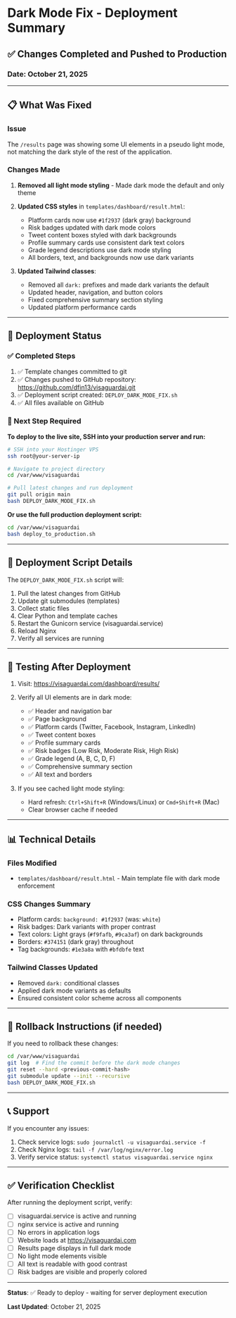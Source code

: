 # Dark Mode Fix - Deployment Summary

## ✅ Changes Completed and Pushed to Production

### Date: October 21, 2025

---

## 📋 What Was Fixed

### Issue
The `/results` page was showing some UI elements in a pseudo light mode, not matching the dark style of the rest of the application.

### Changes Made
1. **Removed all light mode styling** - Made dark mode the default and only theme
2. **Updated CSS styles** in `templates/dashboard/result.html`:
   - Platform cards now use `#1f2937` (dark gray) background
   - Risk badges updated with dark mode colors
   - Tweet content boxes styled with dark backgrounds
   - Profile summary cards use consistent dark text colors
   - Grade legend descriptions use dark mode styling
   - All borders, text, and backgrounds now use dark variants

3. **Updated Tailwind classes**:
   - Removed all `dark:` prefixes and made dark variants the default
   - Updated header, navigation, and button colors
   - Fixed comprehensive summary section styling
   - Updated platform performance cards

---

## 🚀 Deployment Status

### ✅ Completed Steps
1. ✅ Template changes committed to git
2. ✅ Changes pushed to GitHub repository: https://github.com/dfin13/visaguardai.git
3. ✅ Deployment script created: `DEPLOY_DARK_MODE_FIX.sh`
4. ✅ All files available on GitHub

### 🔄 Next Step Required

**To deploy to the live site, SSH into your production server and run:**

```bash
# SSH into your Hostinger VPS
ssh root@your-server-ip

# Navigate to project directory
cd /var/www/visaguardai

# Pull latest changes and run deployment
git pull origin main
bash DEPLOY_DARK_MODE_FIX.sh
```

**Or use the full production deployment script:**
```bash
cd /var/www/visaguardai
bash deploy_to_production.sh
```

---

## 📝 Deployment Script Details

The `DEPLOY_DARK_MODE_FIX.sh` script will:
1. Pull the latest changes from GitHub
2. Update git submodules (templates)
3. Collect static files
4. Clear Python and template caches
5. Restart the Gunicorn service (visaguardai.service)
6. Reload Nginx
7. Verify all services are running

---

## 🧪 Testing After Deployment

1. Visit: https://visaguardai.com/dashboard/results/
2. Verify all UI elements are in dark mode:
   - ✅ Header and navigation bar
   - ✅ Page background
   - ✅ Platform cards (Twitter, Facebook, Instagram, LinkedIn)
   - ✅ Tweet content boxes
   - ✅ Profile summary cards
   - ✅ Risk badges (Low Risk, Moderate Risk, High Risk)
   - ✅ Grade legend (A, B, C, D, F)
   - ✅ Comprehensive summary section
   - ✅ All text and borders

3. If you see cached light mode styling:
   - Hard refresh: `Ctrl+Shift+R` (Windows/Linux) or `Cmd+Shift+R` (Mac)
   - Clear browser cache if needed

---

## 📊 Technical Details

### Files Modified
- `templates/dashboard/result.html` - Main template file with dark mode enforcement

### CSS Changes Summary
- Platform cards: `background: #1f2937` (was: `white`)
- Risk badges: Dark variants with proper contrast
- Text colors: Light grays (`#f9fafb`, `#9ca3af`) on dark backgrounds
- Borders: `#374151` (dark gray) throughout
- Tag backgrounds: `#1e3a8a` with `#bfdbfe` text

### Tailwind Classes Updated
- Removed `dark:` conditional classes
- Applied dark mode variants as defaults
- Ensured consistent color scheme across all components

---

## 🔧 Rollback Instructions (if needed)

If you need to rollback these changes:

```bash
cd /var/www/visaguardai
git log  # Find the commit before the dark mode changes
git reset --hard <previous-commit-hash>
git submodule update --init --recursive
bash DEPLOY_DARK_MODE_FIX.sh
```

---

## 📞 Support

If you encounter any issues:
1. Check service logs: `sudo journalctl -u visaguardai.service -f`
2. Check Nginx logs: `tail -f /var/log/nginx/error.log`
3. Verify service status: `systemctl status visaguardai.service nginx`

---

## ✅ Verification Checklist

After running the deployment script, verify:
- [ ] visaguardai.service is active and running
- [ ] nginx service is active and running
- [ ] No errors in application logs
- [ ] Website loads at https://visaguardai.com
- [ ] Results page displays in full dark mode
- [ ] No light mode elements visible
- [ ] All text is readable with good contrast
- [ ] Risk badges are visible and properly colored

---

**Status**: ✅ Ready to deploy - waiting for server deployment execution

**Last Updated**: October 21, 2025

